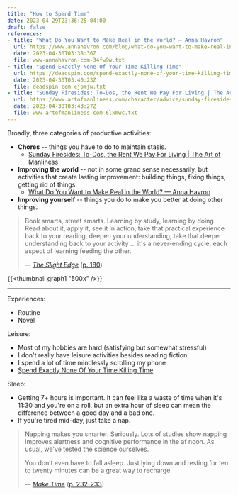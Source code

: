 ```yaml
---
title: "How to Spend Time"
date: 2023-04-29T23:36:25-04:00
draft: false
references:
- title: "What Do You Want to Make Real in the World? — Anna Havron"
  url: https://www.annahavron.com/blog/what-do-you-want-to-make-real-in-the-world
  date: 2023-04-30T03:38:36Z
  file: www-annahavron-com-34fw9w.txt
- title: "Spend Exactly None Of Your Time Killing Time"
  url: https://deadspin.com/spend-exactly-none-of-your-time-killing-time-1831777904
  date: 2023-04-30T03:40:23Z
  file: deadspin-com-cjpmjw.txt
- title: "Sunday Firesides: To-Dos, the Rent We Pay For Living | The Art of Manliness"
  url: https://www.artofmanliness.com/character/advice/sunday-firesides-to-dos-the-rent-we-pay-for-living/
  date: 2023-04-30T03:43:27Z
  file: www-artofmanliness-com-6lxmwc.txt
---
```


Broadly, three categories of productive activities:

* **Chores** -- things you have to do to maintain stasis.
  * [Sunday Firesides: To-Dos, the Rent We Pay For Living | The Art of Manliness][3]
* **Improving the world** -- not in some grand sense necessarily, but activities that create lasting improvement: building things, fixing things, getting rid of things.
  * [What Do You Want to Make Real in the World? — Anna Havron][4]
* **Improving yourself** -- things you do to make you better at doing other things.

> Book smarts, street smarts. Learning by study, learning by doing.
> Read about it, apply it, see it in action, take that practical experience
> back to your reading, deepen your understanding, take that deeper
> understanding back to your activity ... it's a never-ending cycle, each
> aspect of learning feeding the other.
>
> -- [_The Slight Edge_][1] ([p. 180][2])

[1]: https://openlibrary.org/works/OL2777748W/The_Slight_Edge?edition=key%3A/books/OL9820911M
[2]: slight_edge_180.pdf
[3]: https://www.artofmanliness.com/character/advice/sunday-firesides-to-dos-the-rent-we-pay-for-living/
[4]: https://www.annahavron.com/blog/what-do-you-want-to-make-real-in-the-world

{{<thumbnail graph1 "500x" />}}

---

Experiences:

* Routine
* Novel

Leisure:

* Most of my hobbies are hard (satisfying but somewhat stressful)
* I don't really have leisure activities besides reading fiction
* I spend a lot of time mindlessly scrolling my phone
* [Spend Exactly None Of Your Time Killing Time][5]

[5]: https://deadspin.com/spend-exactly-none-of-your-time-killing-time-1831777904

Sleep:

* Getting 7+ hours is important. It can feel like a waste of time when it's 11:30 and you're on a roll, but an extra hour of sleep can mean the difference between a good day and a bad one.
* If you're tired mid-day, just take a nap.

> Napping makes you smarter. Seriously. Lots of studies show napping improves alertness and cognitive performance in the af noon. As usual, we've tested the science ourselves.
>
> You don’t even have to fall asleep. Just lying down and resting for ten to twenty minutes can be a great way to recharge.
>
> -- [_Make Time_][6] ([p. 232-233][7])

[6]: https://bookshop.org/p/books/make-time-how-to-focus-on-what-matters-every-day-jake-knapp/12094196?ean=9780525572428
[7]: make_time_232.pdf
